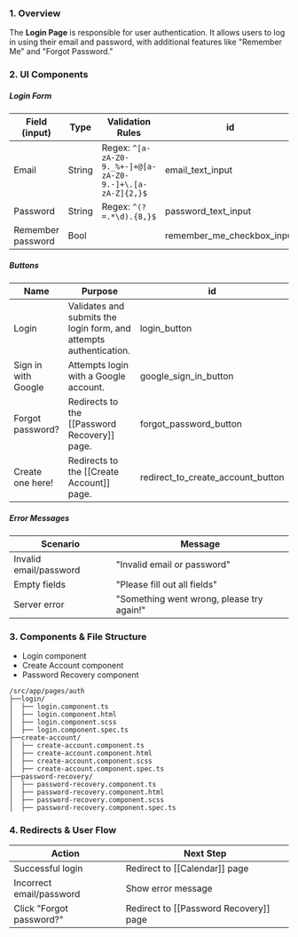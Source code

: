 ### 1. Overview

The **Login Page** is responsible for user authentication. It allows users to log in using their email and password, with additional features like "Remember Me" and "Forgot Password."

### 2. UI Components

##### **Login Form**
 
| Field (input)     | Type   | Validation Rules                                              | id                         |
| ----------------- | ------ | ------------------------------------------------------------- | -------------------------- |
| Email             | String | Regex: `^[a-zA-Z0-9._%+-]+@[a-zA-Z0-9.-]+\.[a-zA-Z]{2,}$`<br> | email_text_input           |
| Password          | String | Regex: `^(?=.*\d).{8,}$`<br>                                  | password_text_input        |
| Remember password | Bool   |                                                               | remember_me_checkbox_input |

##### **Buttons**

| Name                | Purpose                                                            | id                                |
| ------------------- | ------------------------------------------------------------------ | --------------------------------- |
| Login               | Validates and submits the login form, and attempts authentication. | login_button                      |
| Sign in with Google | Attempts login with a Google account.                              | google_sign_in_button             |
| Forgot password?    | Redirects to the [[Password Recovery]] page.                       | forgot_password_button            |
| Create one here!    | Redirects to the [[Create Account]] page.                          | redirect_to_create_account_button |
##### **Error Messages**

| Scenario               | Message                                   |
| ---------------------- | ----------------------------------------- |
| Invalid email/password | "Invalid email or password"               |
| Empty fields           | "Please fill out all fields"              |
| Server error           | "Something went wrong, please try again!" |
### 3. Components & File Structure

- Login component
- Create Account component
- Password Recovery component

```
/src/app/pages/auth
├──login/
│  ├── login.component.ts
│  ├── login.component.html
│  ├── login.component.scss
│  ├── login.component.spec.ts
├──create-account/
│  ├── create-account.component.ts
│  ├── create-account.component.html
│  ├── create-account.component.scss
│  ├── create-account.component.spec.ts
├──password-recovery/
│  ├── password-recovery.component.ts
│  ├── password-recovery.component.html
│  ├── password-recovery.component.scss
│  ├── password-recovery.component.spec.ts
```
### 4. Redirects & User Flow

| Action                   | Next Step                              |
| ------------------------ | -------------------------------------- |
| Successful login         | Redirect to [[Calendar]] page          |
| Incorrect email/password | Show error message                     |
| Click "Forgot password?" | Redirect to [[Password Recovery]] page |
